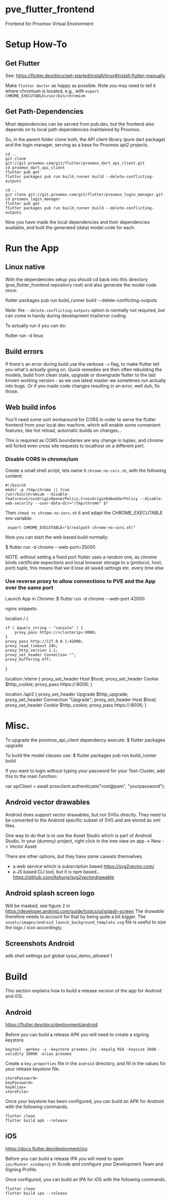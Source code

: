 # pve_flutter_frontend

Frontend for Proxmox Virtual Environment

# Setup How-To

## Get Flutter

See:
https://flutter.dev/docs/get-started/install/linux#install-flutter-manually

Make `flutter doctor` as happy as possible. Note you may need to tell it where
chromium is located, e.g., with `export CHROME_EXECUTABLE=/usr/bin/chromium`

## Get Path-Dependencies

Most dependencies can be served from pub.dev, but the frontend also depends on
to local path dependencies maintained by Proxmox.

So, in the parent folder clone both, the API client library (pure dart package)
and the login manager, serving as a base for Proxmox api2 projects.

```
cd ..
git clone git://git.proxmox.com/git/flutter/proxmox_dart_api_client.git
cd proxmox_dart_api_client
flutter pub get
flutter packages pub run build_runner build --delete-conflicting-outputs
```

```
cd ..
git clone git://git.proxmox.com/git/flutter/proxmox_login_manager.git
cd proxmox_login_manager
flutter pub get
flutter packages pub run build_runner build --delete-conflicting-outputs
```

Now you have made the local dependencies and their dependencies available, and
built the generated (data) model code for each.

# Run the App

## Linux native

With the dependencies setup you should cd back into this directory
(pve_flutter_frontend repository root) and also generate the model code once:

 flutter packages pub run build_runner build --delete-conflicting-outputs

Note: the `--delete-conflicting-outputs` option is normally not required, but
can come in handy during development trial/error coding.

To actually run it you can do:

 flutter run -d linux

## Build errors

If there's an error during build use the verbose `-v` flag, to make flutter
tell you what's actually going on. Quick remedies are then often rebuilding the
models, build from clean state, upgrade or downgrade flutter to the last known
working version - as we use latest master we sometimes run actually into bugs.
Or if you made code changes resulting in an error, well duh, fix those.

## Web build infos

You'll need some sort workaround for CORS in order to serve the flutter
frontend from your local dev machine, which will enable some convenient
features, like hot reload, automatic builds on changes...

This is required as CORS boundaries are any change in <scheme><addr><port>
tuples, and chrome will forbid even cross site requests to localhost on a
different port.

### Disable CORS in chrome/ium


Create a small shell script, lets name it `chrome-no-cors.sh`, with the
following content:

    #!/bin/sh
    mkdir -p /tmp/chrome || true
    /usr/bin/chromium --disable-features=CrossOriginOpenerPolicy,CrossOriginEmbedderPolicy --disable-web-security --user-data-dir="/tmp/chrome" $*

Then `chmod +x chrome-no-cors.sh` it and adapt the CHROME_EXECUTABLE env
variable:

     export CHROME_EXECUTABLE="$(realpath chrome-no-cors.sh)"

Now you can start the web based build normally:

$ flutter run -d chrome --web-port=35000


NOTE: without setting a fixed port flutter uses a random one, as chrome binds
 certificate expections and local browser storage to a (protocol, host, port)
 tuple, this means that we'd lose all saved settings etc. every time else

### Use reverse proxy to allow connections to PVE and the App over the same port

Launch App in Chrome:
$ flutter run -d chrome --web-port 42000

nginx snippets:

location / {

	if ( $query_string ~ "console" ) {
		proxy_pass https://<clusterip>:8006;
	}
	proxy_pass http://127.0.0.1:42000;
	proxy_read_timeout 24h;
	proxy_http_version 1.1;
	proxy_set_header Connection "";
	proxy_buffering off;

}

location /xterm {
	proxy_set_header Host $host;
	proxy_set_header Cookie $http_cookie;
	proxy_pass https://<clusterip>:8006;
}

location /api2 {
	proxy_set_header Upgrade $http_upgrade;
	proxy_set_header Connection "Upgrade";
	proxy_set_header Host $host;
	proxy_set_header Cookie $http_cookie;
	proxy_pass https://<clusterip>:8006;
}

# Misc.

To upgrade the proxmox_api_client dependency execute:
$ flutter packages upgrade

To build the model classes use:
$ flutter packages pub run build_runner build

If you want to login without typing your password for your
Test-Cluster, add this to the main function:

var apiClient = await proxclient.authenticate("root@pam", "yourpassword");

## Android vector drawables

Android does support vector drawables, but not SVGs directly. They need to be
converted to the Android specific subset of SVG and are stored as xml files.

One way to do that is to use the Asset Studio which is part of Android Studio.
In your (dummy) project, right click in the tree view on
app -> New -> Vector Asset.

There are other options, but they have some caveats themselves.

 * a web service which is subscription based https://svg2vector.com/
 * a JS based CLI tool, but it is npm based... https://github.com/Ashung/svg2vectordrawable

## Android splash screen logo

Will be masked, see figure 2 in https://developer.android.com/guide/topics/ui/splash-screen
The drawable therefore needs to account for that by being quite a bit bigger.
The `assets/images/android_launch_background_template.svg` file is useful to
size the logo / icon accordingly.

## Screenshots Android
adb shell settings put global sysui_demo_allowed 1

# Build

This section explains how to build a release version of the app for Android and iOS.

## Android

https://flutter.dev/docs/deployment/android

Before you can build a release APK you will need to create a signing keystore.

```
keytool -genkey -v -keystore proxmox.jks -keyalg RSA -keysize 2048 -validity 10000 -alias proxmox
```

Create a `key.properties` file in the `android` directory, and fill in the values for your release keystore file.

```
storePassword=
keyPassword=
keyAlias=
storeFile=
```

Once your keystore has been configured, you can build an APK for Android with the following commands.

```
flutter clean
flutter build apk --release
```

## iOS

https://docs.flutter.dev/deployment/ios

Before you can build a release IPA you will need to open `ios/Runner.xcodeproj` in Xcode and configure your Development Team and Signing Profile.

Once configured, you can build an IPA for iOS with the following commands.

```
flutter clean
flutter build ipa --release
```